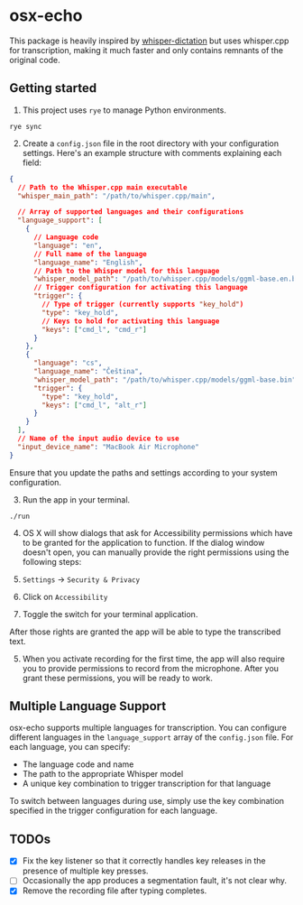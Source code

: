 # osx-echo

This package is heavily inspired by [whisper-dictation](https://github.com/foges/whisper-dictation) but uses whisper.cpp for transcription,
making it much faster and only contains remnants of the original code.

## Getting started

1. This project uses `rye` to manage Python environments.

```
rye sync
```

2. Create a `config.json` file in the root directory with your configuration settings. Here's an example structure with comments explaining each field:

```json
{
  // Path to the Whisper.cpp main executable
  "whisper_main_path": "/path/to/whisper.cpp/main",

  // Array of supported languages and their configurations
  "language_support": [
    {
      // Language code
      "language": "en",
      // Full name of the language
      "language_name": "English",
      // Path to the Whisper model for this language
      "whisper_model_path": "/path/to/whisper.cpp/models/ggml-base.en.bin",
      // Trigger configuration for activating this language
      "trigger": {
        // Type of trigger (currently supports "key_hold")
        "type": "key_hold",
        // Keys to hold for activating this language
        "keys": ["cmd_l", "cmd_r"]
      }
    },
    {
      "language": "cs",
      "language_name": "Čeština",
      "whisper_model_path": "/path/to/whisper.cpp/models/ggml-base.bin",
      "trigger": {
        "type": "key_hold",
        "keys": ["cmd_l", "alt_r"]
      }
    }
  ],
  // Name of the input audio device to use
  "input_device_name": "MacBook Air Microphone"
}
```

Ensure that you update the paths and settings according to your system configuration.

3. Run the app in your terminal.

```
./run
```

4. OS X will show dialogs that ask for Accessibility permissions which have to be granted for the application to function. If the dialog window doesn't open, you can manually provide the right permissions using the following steps:

1. `Settings` -> `Security & Privacy`
1. Click on `Accessibility`
1. Toggle the switch for your terminal application.

After those rights are granted the app will be able to type the transcribed text.

5. When you activate recording for the first time, the app will also require you to provide permissions to record from the microphone. After you grant these permissions, you will be ready to work.

## Multiple Language Support

osx-echo supports multiple languages for transcription. You can configure different languages in the `language_support` array of the `config.json` file. For each language, you can specify:

- The language code and name
- The path to the appropriate Whisper model
- A unique key combination to trigger transcription for that language

To switch between languages during use, simply use the key combination specified in the trigger configuration for each language.

## TODOs

- [x] Fix the key listener so that it correctly handles key releases in the presence of multiple key presses.
- [ ] Occasionally the app produces a segmentation fault, it's not clear why.
- [x] Remove the recording file after typing completes.
